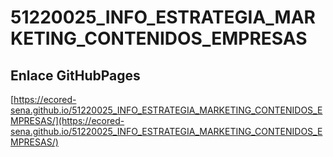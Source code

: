 # **51220025_INFO_ESTRATEGIA_MARKETING_CONTENIDOS_EMPRESAS**

## **Enlace GitHubPages**

[https://ecored-sena.github.io/51220025_INFO_ESTRATEGIA_MARKETING_CONTENIDOS_EMPRESAS/](https://ecored-sena.github.io/51220025_INFO_ESTRATEGIA_MARKETING_CONTENIDOS_EMPRESAS/)

#
